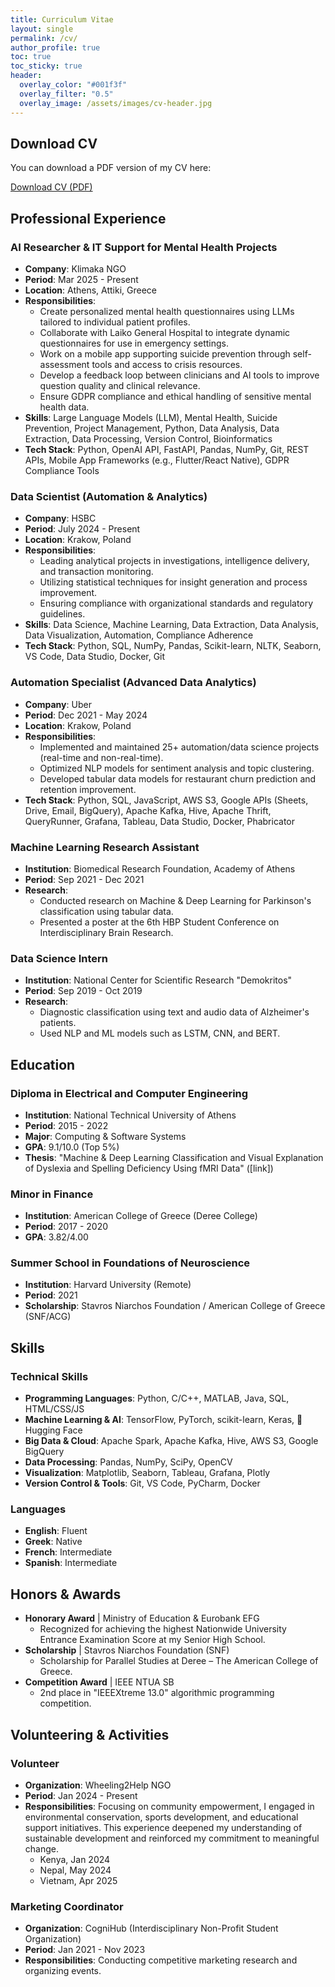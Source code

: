 ```yaml
---
title: Curriculum Vitae
layout: single
permalink: /cv/
author_profile: true
toc: true
toc_sticky: true
header:
  overlay_color: "#001f3f"
  overlay_filter: "0.5"
  overlay_image: /assets/images/cv-header.jpg
---
```


<style>
/* More compact, elegant font for web app (desktop) */
@media (min-width: 700px) {
  .cv-section, .cv-section * {
    font-size: 0.93em;
    line-height: 1.22;
    letter-spacing: -0.01em;
  }
  .cv-section h2, .cv-section h3 {
    font-size: 1.08em;
    margin-bottom: 0.22em;
    margin-top: 1em;
    letter-spacing: -0.012em;
  }
  .cv-section ul, .cv-section ol {
    margin-top: 0.12em;
    margin-bottom: 0.12em;
  }
  .cv-section li {
    margin-bottom: 0.09em;
  }
}
</style>

## Download CV

You can download a PDF version of my CV here:

<a href="https://drive.google.com/file/d/1w1fEtlQIcSq32F1ZRjFRlP97h5B9pGvC/view?usp=sharing" class="btn btn--primary btn--large" target="_blank">Download CV (PDF)</a>


## Professional Experience

### AI Researcher & IT Support for Mental Health Projects
- **Company**: Klimaka NGO
- **Period**: Mar 2025 - Present
- **Location**: Athens, Attiki, Greece
- **Responsibilities**:
  - Create personalized mental health questionnaires using LLMs tailored to individual patient profiles.
  - Collaborate with Laiko General Hospital to integrate dynamic questionnaires for use in emergency settings.
  - Work on a mobile app supporting suicide prevention through self-assessment tools and access to crisis resources.
  - Develop a feedback loop between clinicians and AI tools to improve question quality and clinical relevance.
  - Ensure GDPR compliance and ethical handling of sensitive mental health data.
- **Skills**: Large Language Models (LLM), Mental Health, Suicide Prevention, Project Management, Python, Data Analysis, Data Extraction, Data Processing, Version Control, Bioinformatics
- **Tech Stack**: Python, OpenAI API, FastAPI, Pandas, NumPy, Git, REST APIs, Mobile App Frameworks (e.g., Flutter/React Native), GDPR Compliance Tools

### Data Scientist (Automation & Analytics)
- **Company**: HSBC
- **Period**: July 2024 - Present
- **Location**: Krakow, Poland
- **Responsibilities**:
  - Leading analytical projects in investigations, intelligence delivery, and transaction monitoring.
  - Utilizing statistical techniques for insight generation and process improvement.
  - Ensuring compliance with organizational standards and regulatory guidelines.
- **Skills**: Data Science, Machine Learning, Data Extraction, Data Analysis, Data Visualization, Automation, Compliance Adherence
- **Tech Stack**: Python, SQL, NumPy, Pandas, Scikit-learn, NLTK, Seaborn, VS Code, Data Studio, Docker, Git

### Automation Specialist (Advanced Data Analytics)
- **Company**: Uber
- **Period**: Dec 2021 - May 2024
- **Location**: Krakow, Poland
- **Responsibilities**:
  - Implemented and maintained 25+ automation/data science projects (real-time and non-real-time).
  - Optimized NLP models for sentiment analysis and topic clustering.
  - Developed tabular data models for restaurant churn prediction and retention improvement.
- **Tech Stack**: Python, SQL, JavaScript, AWS S3, Google APIs (Sheets, Drive, Email, BigQuery), Apache Kafka, Hive, Apache Thrift, QueryRunner, Grafana, Tableau, Data Studio, Docker, Phabricator

### Machine Learning Research Assistant
- **Institution**: Biomedical Research Foundation, Academy of Athens
- **Period**: Sep 2021 - Dec 2021
- **Research**:
  - Conducted research on Machine & Deep Learning for Parkinson's classification using tabular data.
  - Presented a poster at the 6th HBP Student Conference on Interdisciplinary Brain Research.

### Data Science Intern
- **Institution**: National Center for Scientific Research "Demokritos"
- **Period**: Sep 2019 - Oct 2019
- **Research**:
  - Diagnostic classification using text and audio data of Alzheimer's patients.
  - Used NLP and ML models such as LSTM, CNN, and BERT.


## Education

### Diploma in Electrical and Computer Engineering
- **Institution**: National Technical University of Athens
- **Period**: 2015 - 2022
- **Major**: Computing & Software Systems
- **GPA**: 9.1/10.0 (Top 5%)
- **Thesis**: "Machine & Deep Learning Classification and Visual Explanation of Dyslexia and Spelling Deficiency Using fMRI Data" ([link])

### Minor in Finance
- **Institution**: American College of Greece (Deree College)
- **Period**: 2017 - 2020
- **GPA**: 3.82/4.00

### Summer School in Foundations of Neuroscience
- **Institution**: Harvard University (Remote)
- **Period**: 2021
- **Scholarship**: Stavros Niarchos Foundation / American College of Greece (SNF/ACG)

## Skills

### Technical Skills

* **Programming Languages**: Python, C/C++, MATLAB, Java, SQL, HTML/CSS/JS
* **Machine Learning & AI**: TensorFlow, PyTorch, scikit-learn, Keras, 🤗 Hugging Face
* **Big Data & Cloud**: Apache Spark, Apache Kafka, Hive, AWS S3, Google BigQuery
* **Data Processing**: Pandas, NumPy, SciPy, OpenCV
* **Visualization**: Matplotlib, Seaborn, Tableau, Grafana, Plotly
* **Version Control & Tools**: Git, VS Code, PyCharm, Docker

### Languages

* **English**: Fluent
* **Greek**: Native
* **French**: Intermediate
* **Spanish**: Intermediate

## Honors & Awards
- **Honorary Award** | Ministry of Education & Eurobank EFG
  - Recognized for achieving the highest Nationwide University Entrance Examination Score at my Senior High School.
- **Scholarship** | Stavros Niarchos Foundation (SNF)
  - Scholarship for Parallel Studies at Deree – The American College of Greece.
- **Competition Award** | IEEE NTUA SB
  - 2nd place in "IEEEXtreme 13.0" algorithmic programming competition.

## Volunteering & Activities

### Volunteer
- **Organization**: Wheeling2Help NGO
- **Period**: Jan 2024 - Present
- **Responsibilities**: Focusing on community empowerment, I engaged in environmental conservation, sports development, and educational support initiatives. This experience deepened my understanding of sustainable development and reinforced my commitment to meaningful change.
  - Kenya, Jan 2024
  - Nepal, May 2024
  - Vietnam, Apr 2025


### Marketing Coordinator
- **Organization**: CogniHub (Interdisciplinary Non-Profit Student Organization)
- **Period**: Jan 2021 - Nov 2023
- **Responsibilities**: Conducting competitive marketing research and organizing events.

